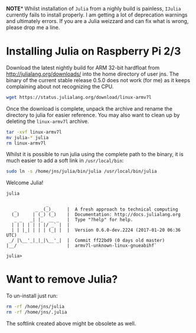 **NOTE*** Whilst installation of ```Julia``` from a nighly build is painless,  ```IJulia``` currently fails to install properly. I am getting a lot of deprecation warnings and ultimately errors. If you are a Julia weizzard and can fix what is wrong, please drop me a line.

# Installing Julia on Raspberry Pi 2/3
Download the latest nightly build for ARM 32-bit hardfloat from http://julialang.org/downloads/ into the home directory of user jns. The binary of the current stable release 0.5.0 does not work (for me) as it keeps complaining about not recognizing the CPU.

```bash
wget https://status.julialang.org/download/linux-armv7l
```

Once the download is complete, unpack the archive and rename the directory to julia for easier reference. You may also  want to clean up by deleting the ```linux-armv7l``` archive.

```bash
tar -xvf linux-armv7l
mv julia-* julia
rm linux-armv7l
```

Whilst it is possible to run julia using the complete path to the binary, it is much easier to add a soft link in ```/usr/local/bin```:

```bash
sudo ln -s /home/jns/julia/bin/julia /usr/local/bin/julia
```

Welcome Julia!

```bash
julia
```

```
               _
   _       _ _(_)_     |  A fresh approach to technical computing
  (_)     | (_) (_)    |  Documentation: http://docs.julialang.org
   _ _   _| |_  __ _   |  Type "?help" for help.
  | | | | | | |/ _` |  |
  | | |_| | | | (_| |  |  Version 0.6.0-dev.2224 (2017-01-20 06:36 UTC)
 _/ |\__'_|_|_|\__'_|  |  Commit ff22bd9 (0 days old master)
|__/                   |  armv7l-unknown-linux-gnueabihf` 

julia>
```

# Want to remove Julia?

To un-install just run:

```bash
rm -rf /home/jns/julia
rm -rf /home/jns/.julia
```

The softlink created above might be obsolete as well.
